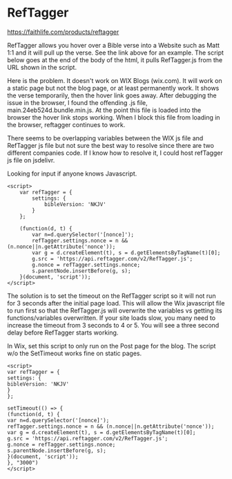 # RefTagger
https://faithlife.com/products/reftagger

RefTagger allows you hover over a Bible verse into a Website such as Matt 1:1 and it will pull up the verse.  See the link above for an example. The script below goes at the end of the body of the html, it pulls RefTagger.js from the URL shown in the script.  

Here is the problem.  It doesn't work on WIX Blogs (wix.com).  It will work on a static page but not the blog page, or at least permanently work.  It shows the verse temporarily, then the hover link goes away.  After debugging the issue in the browser, I found the offending .js file, main.24eb524d.bundle.min.js.  At the point this file is loaded into the browser the hover link stops working.  When I block this file from loading in the browser, reftagger continues to work.

There seems to be overlapping variables between the WIX js file and RefTagger js file but not sure the best way to resolve since there are two different companies code.  If I know how to resolve it, I could host refTagger js file on jsdelivr.

Looking for input if anyone knows Javascript. 


```
<script>
	var refTagger = {
		settings: {
			bibleVersion: 'NKJV'
		}
	}; 

	(function(d, t) {
		var n=d.querySelector('[nonce]');
		refTagger.settings.nonce = n && (n.nonce||n.getAttribute('nonce'));
		var g = d.createElement(t), s = d.getElementsByTagName(t)[0];
		g.src = 'https://api.reftagger.com/v2/RefTagger.js';
		g.nonce = refTagger.settings.nonce;
		s.parentNode.insertBefore(g, s);
	}(document, 'script'));
</script>
```

The solution is to set the timeout on the RefTagger script so it will not run for 3 seconds after the initial page load.  This will allow the Wix javascript file to run first so that the RefTagger.js will overwrite the variables vs getting its functions/variables overwritten.  If your site loads slow, you many need to increase the timeout from 3 seconds to 4 or 5.  You will see a three second delay before RefTagger starts working.

In Wix, set this script to only run on the Post page for the blog.  The script w/o the SetTimeout works fine on static pages.

```
<script>
var refTagger = {
settings: {
bibleVersion: 'NKJV'
}
};

setTimeout(() => {
(function(d, t) {
var n=d.querySelector('[nonce]');
refTagger.settings.nonce = n && (n.nonce||n.getAttribute('nonce'));
var g = d.createElement(t), s = d.getElementsByTagName(t)[0];
g.src = 'https://api.reftagger.com/v2/RefTagger.js';
g.nonce = refTagger.settings.nonce;
s.parentNode.insertBefore(g, s);
}(document, 'script'));
}, "3000")
</script>
```
